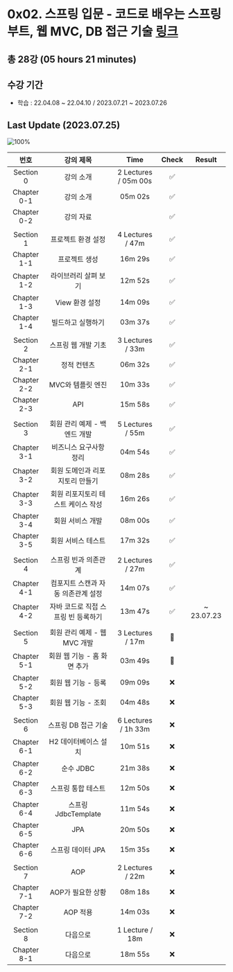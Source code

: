 # 0x02. 스프링 입문 - 코드로 배우는 스프링 부트, 웹 MVC, DB 접근 기술 [링크](https://www.inflearn.com/course/%EC%8A%A4%ED%94%84%EB%A7%81-%EC%9E%85%EB%AC%B8-%EC%8A%A4%ED%94%84%EB%A7%81%EB%B6%80%ED%8A%B8)

## 총 28강 (05 hours 21 minutes)

## 수강 기간 
- 학습          : 22.04.08 ~ 22.04.10 / 2023.07.21 ~ 2023.07.26

## Last Update (2023.07.25)    

![100%](https://progress-bar.dev/16/?scale=28&title=progress&width=500&color=babaca&suffix=/98)


| 번호 | 강의 제목 | Time | Check | Result |
| :--: | :--: | :--: | :--: | :--: |
| Section 0 | 강의 소개 | 2 Lectures / 05m 00s | ✅ |  |
| Chapter 0-1 | 강의 소개 | 05m 02s | ✅ | |
| Chapter 0-2 | 강의 자료 | | ✅ | |
| | | | | |
| Section 1 | 프로젝트 환경 설정 | 4 Lectures / 47m | ✅ | |
| Chapter 1-1 | 프로젝트 생성 | 16m 29s | ✅ | | 
| Chapter 1-2 | 라이브러리 살펴 보기 | 12m 52s | ✅ | |
| Chapter 1-3 | View 환경 설정 | 14m 09s | ✅ | | 
| Chapter 1-4 | 빌드하고 실행하기 | 03m 37s | ✅ | |
| | | | | |
| Section 2 | 스프링 웹 개발 기초 | 3 Lectures / 33m | ✅ | |
| Chapter 2-1 | 정적 컨텐츠 | 06m 32s | ✅ | | 
| Chapter 2-2 | MVC와 템플릿 엔진 | 10m 33s | ✅ | |
| Chapter 2-3 | API | 15m 58s | ✅ | | 
| | | | | |
| Section 3 | 회원 관리 예제 - 백엔드 개발 | 5 Lectures / 55m | ✅ | |
| Chapter 3-1 | 비즈니스 요구사항 정리 | 04m 54s | ✅ | | 
| Chapter 3-2 | 회원 도메인과 리포지토리 만들기 | 08m 28s | ✅ | |
| Chapter 3-3 | 회원 리포지토리 테스트 케이스 작성 | 16m 26s | ✅ | | 
| Chapter 3-4 | 회원 서비스 개발 | 08m 00s | ✅ | | 
| Chapter 3-5 | 회원 서비스 테스트 | 17m 32s | ✅ | | 
| | | | | |
| Section 4 | 스프링 빈과 의존관계 | 2 Lectures / 27m | ✅ | | 
| Chapter 4-1 | 컴포지트 스캔과 자동 의존관계 설정  | 14m 07s | ✅ | | 
| Chapter 4-2 | 자바 코드로 직접 스프링 빈 등록하기 | 13m 47s | ✅ | ~ 23.07.23 | 
| | | | | |
| Section 5 | 회원 관리 예제 - 웹 MVC 개발 | 3 Lectures / 17m | :hammer: | | 
| Chapter 5-1 | 회원 웹 기능 - 홈 화면 추가 | 03m 49s | :hammer: | | 
| Chapter 5-2 | 회원 웹 기능 - 등록 | 09m 09s | ❌ | | 
| Chapter 5-3 | 회원 웹 기능 - 조회 | 04m 48s | ❌ | | 
| | | | | |
| Section 6 | 스프링 DB 접근 기술 | 6 Lectures / 1h 33m | ❌ | | 
| Chapter 6-1 | H2 데이터베이스 설치 | 10m 51s | ❌ | | 
| Chapter 6-2 | 순수 JDBC | 21m 38s | ❌ | | 
| Chapter 6-3 | 스프링 통합 테스트 | 12m 50s | ❌ | | 
| Chapter 6-4 | 스프링 JdbcTemplate | 11m 54s | ❌ | | 
| Chapter 6-5 | JPA | 20m 50s | ❌ | | 
| Chapter 6-6 | 스프링 데이터 JPA | 15m 35s | ❌ | | 
| | | | | |
| Section 7 | AOP | 2 Lectures / 22m | ❌ | | 
| Chapter 7-1 | AOP가 필요한 상황  | 08m 18s | ❌ | | 
| Chapter 7-2 | AOP 적용 | 14m 03s | ❌ | | 
| | | | | |
| Section 8 | 다음으로 | 1 Lecture / 18m | ❌ | | 
| Chapter 8-1 | 다음으로  | 18m 55s | ❌ | | 

